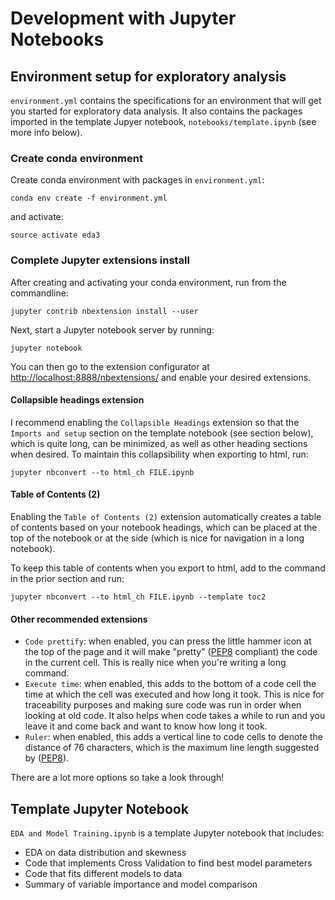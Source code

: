 # Development with Jupyter Notebooks 

## Environment setup for exploratory analysis

`environment.yml` contains the specifications for an environment that will get you started for exploratory data analysis. 
It also contains the packages imported in the template Jupyer notebook, `notebooks/template.ipynb` (see more info below).  

### Create conda environment 
Create conda environment with packages in `environment.yml`: 

`conda env create -f environment.yml`

and activate:

`source activate eda3`

### Complete Jupyter extensions install
After creating and activating your conda environment, run from the commandline:

`jupyter contrib nbextension install --user`

Next, start a Jupyter notebook server by running: 

`jupyter notebook`

You can then go to the extension configurator at [http://localhost:8888/nbextensions/](http://localhost:8888/nbextensions/) and enable your desired extensions. 

#### Collapsible headings extension
I recommend enabling the `Collapsible Headings` extension so that the `Imports and setup` section on the template notebook (see section below), which is quite long, can be minimized, as well as other heading sections when desired. To maintain this collapsibility when exporting to html, run:

`jupyter nbconvert --to html_ch FILE.ipynb`

#### Table of Contents (2)
Enabling the `Table of Contents (2)` extension automatically creates a table of contents based on your notebook headings, which can be placed at the top of the notebook or at the side (which is nice for navigation in a long notebook).

To keep this table of contents when you export to html, add to the command in the prior section and run: 

`jupyter nbconvert --to html_ch FILE.ipynb --template toc2`

#### Other recommended extensions
* `Code prettify`: when enabled, you can press the little hammer icon at the top of the page and it will make "pretty" ([PEP8](https://www.python.org/dev/peps/pep-0008/) compliant) the code in the current cell. This is really nice when you're writing a long command. 
* `Execute time`: when enabled, this adds to the bottom of a code cell the time at which the cell was executed and how long it took. This is nice for traceability purposes and making sure code was run in order when looking at old code. It also helps when code takes a while to run and you leave it and come back and want to know how long it took. 
* `Ruler`: when enabled, this adds a vertical line to code cells to denote the distance of 76 characters, which is the maximum line length suggested by ([PEP8](https://www.python.org/dev/peps/pep-0008/)).

There are a lot more options so take a look through! 

## Template Jupyter Notebook 
`EDA and Model Training.ipynb` is a template Jupyter notebook that includes:
 * EDA on data distribution and skewness
 * Code that implements Cross Validation to find best model parameters
 * Code that fits different models to data
 * Summary of variable importance and model comparison
